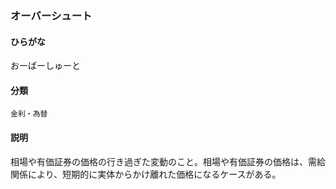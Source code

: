 <div style="display:none;">

## [あ行](securities-terms?id=あ行)

</div>

### オーバーシュート

#### ひらがな

おーばーしゅーと

#### 分類

`金利・為替`

#### 説明

相場や有価証券の価格の行き過ぎた変動のこと。相場や有価証券の価格は、需給関係により、短期的に実体からかけ離れた価格になるケースがある。

<div style="display:none;">

## [か行](securities-terms?id=か行)
## [さ行](securities-terms?id=さ行)
## [た行](securities-terms?id=た行)
## [な行](securities-terms?id=な行)
## [は行](securities-terms?id=は行)
## [ま行](securities-terms?id=ま行)
## [や行](securities-terms?id=や行)
## [ら行](securities-terms?id=ら行)
## [わ行](securities-terms?id=わ行)
## [英数字・記号](securities-terms?id=英数字・記号)

</div>

